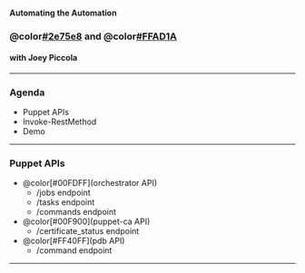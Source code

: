 #### Automating the Automation
### @color[#2e75e8](PowerShell) and @color[#FFAD1A](Puppet)
#### with Joey Piccola

---

### Agenda

- Puppet APIs
- Invoke-RestMethod
- Demo

---

### Puppet APIs

- @color[#00FDFF](orchestrator API)
  - /jobs endpoint
  - /tasks endpoint
  - /commands endpoint
- @color[#00F900](puppet-ca API)
  - /certificate_status endpoint
- @color[#FF40FF](pdb API)
  - /command endpoint

---

